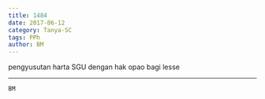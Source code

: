 ```yaml
---
title: 1484
date: 2017-06-12
category: Tanya-SC
tags: PPh
author: BM
---
```


pengyusutan harta SGU dengan hak opao bagi lesse

---



`BM`
